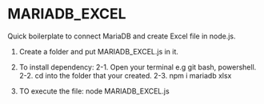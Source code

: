 # MARIADB_EXCEL
Quick boilerplate to connect MariaDB and create Excel file in node.js.

1.  Create a folder and put MARIADB_EXCEL.js in it.

2.  To install dependency:
    2-1. Open your terminal e.g git bash, powershell. 
    2-2. cd into the folder that your created.
    2-3. npm i mariadb xlsx
    
3.  TO execute the file:
    node  MARIADB_EXCEL.js 
